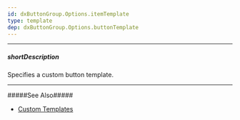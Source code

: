 ```yaml
---
id: dxButtonGroup.Options.itemTemplate
type: template
dep: dxButtonGroup.Options.buttonTemplate
---
```

---
##### shortDescription
Specifies a custom button template.

---
#####See Also#####
- [Custom Templates](/Documentation/Guide/Widgets/Common/Templates/#Custom_Templates)